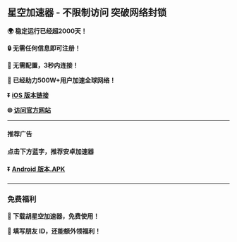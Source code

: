 ## 星空加速器 - 不限制访问 突破网络封锁 #
**:earth_africa: 稳定运行已经超2000天！**

**:lock: 无需任何信息即可注册！**

**:rocket: 无需配置，3秒内连接！**

**:man: 已经助力500W+用户加速全球网络！**

**:arrow_double_down: [iOS 版本链接](http://share.xkvpn.fyi/xgvpn.html?t=t3gu23za)**

**:globe_with_meridians: [访问官方网站](http://share.xkvpn.fyi/xgvpn.html?t=8u5v7led)** 

- - - -
#### 推荐广告

#### 点击下方蓝字，推荐安卓加速器

#### :arrow_double_down: [Android 版本.APK](http://share.xkvpn.fyi/xgvpn.html?t=u5q6ok55)

###
---
### 免费福利
**:gift: 下载胡星空加速器，免费使用！**

**:gift: 填写朋友 ID，还能额外领福利！**
